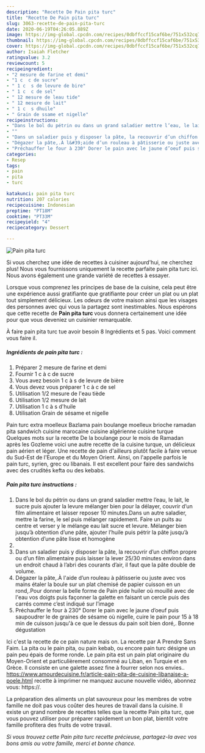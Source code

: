 ```yaml
---
description: "Recette De Pain pita turc"
title: "Recette De Pain pita turc"
slug: 3063-recette-de-pain-pita-turc
date: 2020-06-19T04:26:05.889Z
image: https://img-global.cpcdn.com/recipes/0dbffccf15caf6be/751x532cq70/pain-pita-turc-photo-principale-de-la-recette.jpg
thumbnail: https://img-global.cpcdn.com/recipes/0dbffccf15caf6be/751x532cq70/pain-pita-turc-photo-principale-de-la-recette.jpg
cover: https://img-global.cpcdn.com/recipes/0dbffccf15caf6be/751x532cq70/pain-pita-turc-photo-principale-de-la-recette.jpg
author: Isaiah Fletcher
ratingvalue: 3.2
reviewcount: 5
recipeingredient:
- "2 mesure de farine et demi"
- "1 c  c de sucre"
- " 1 c  s de levure de bire"
- " 1 c  c de sel"
- " 12 mesure de leau tide"
- " 12 mesure de lait"
- " 1 c  s dhuile"
- " Grain de ssame et nigelle"
recipeinstructions:
- "Dans le bol du pétrin ou dans un grand saladier mettre l’eau, le lait, le sucre puis ajouter la levure mélanger bien pour la délayer, couvrir d’un film alimentaire et laisser reposer 10 minutes.Dans un autre saladier, mettre la farine, le sel puis mélanger rapidement. Faire un puits au centre et verser y le mélange eau lait sucre et levure. Mélanger bien jusqu’à obtention d’une pâte, ajouter l’huile puis pétrir la pâte jusqu’à obtention d’une pâte lisse et homogène"
- ""
- "Dans un saladier puis y disposer la pâte, la recouvrir d’un chiffon propre ou d’un film alimentaire puis laisser la lever 25/30 minutes environ dans un endroit chaud à l’abri des courants d’air, il faut que la pâte double de volume."
- "Dégazer la pâte,.À l&#39;aide d’un rouleau à pâtisserie ou juste avec vos mains étaler la boule sur un plat chemisé de papier cuisson en un rond,.Pour donner la belle forme de Pain pide huiler où mouillé avec de l&#39;eau vos doigts puis façonner la galette en faisant un cercle puis des carrés comme c’est indiqué sur l’image"
- "Préchauffer le four à 230° Dorer le pain avec le jaune d’oeuf puis saupoudrer le de graines de sésame où nigelle, cuire le pain pour 15 à 18 min de cuisson jusqu&#39;à ce que le dessus du pain soit bien doré,. Bonne dégustation"
categories:
- Resep
tags:
- pain
- pita
- turc

katakunci: pain pita turc 
nutrition: 207 calories
recipecuisine: Indonesian
preptime: "PT18M"
cooktime: "PT33M"
recipeyield: "4"
recipecategory: Dessert

---
```



![Pain pita turc](https://img-global.cpcdn.com/recipes/0dbffccf15caf6be/751x532cq70/pain-pita-turc-photo-principale-de-la-recette.jpg)

Si vous cherchez une idée de recettes à cuisiner aujourd'hui, ne cherchez plus! Nous vous fournissons uniquement la recette parfaite pain pita turc ici. Nous avons également une grande variété de recettes à essayer.

Lorsque vous comprenez les principes de base de la cuisine, cela peut être une expérience aussi gratifiante que gratifiante pour créer un plat ou un plat tout simplement délicieux. Les odeurs de votre maison ainsi que les visages des personnes avec qui vous la partagez sont inestimables. Nous espérons que cette recette de <strong> Pain pita turc </strong> vous donnera certainement une idée pour que vous deveniez un cuisinier remarquable.

<!--inarticleads1-->

À faire pain pita turc tue avoir besoin 8 Ingrédients et 5 pas. Voici comment vous faire il.

##### Ingrédients de pain pita turc :

1. Préparer 2 mesure de farine et demi
1. Fournir 1 c à c de sucre
1. Vous avez besoin  1 c à s de levure de bière
1. Vous devez vous préparer  1 c à c de sel
1. Utilisation  1/2 mesure de l&#39;eau tiède
1. Utilisation  1/2 mesure de lait
1. Utilisation  1 c à s d&#39;huile
1. Utilisation  Grain de sésame et nigelle


Pain turc extra moelleux Bazlama pain boulange moelleux brioche ramadan pita sandwich cuisine marocaine cuisine algérienne cuisine turque Quelques mots sur la recette De la boulange pour le mois de Ramadan après les Gozleme voici une autre recette de la cuisine turque, un délicieux pain aérien et léger. Une recette de pain d&#39;ailleurs plutôt facile à faire venue du Sud-Est de l&#39;Europe et du Moyen Orient. Ainsi, on l&#39;appelle parfois le pain turc, syrien, grec ou libanais. Il est excellent pour faire des sandwichs avec des crudités kefta ou des kebabs. 

<!--inarticleads2-->

##### Pain pita turc instructions :

1. Dans le bol du pétrin ou dans un grand saladier mettre l’eau, le lait, le sucre puis ajouter la levure mélanger bien pour la délayer, couvrir d’un film alimentaire et laisser reposer 10 minutes.Dans un autre saladier, mettre la farine, le sel puis mélanger rapidement. Faire un puits au centre et verser y le mélange eau lait sucre et levure. Mélanger bien jusqu’à obtention d’une pâte, ajouter l’huile puis pétrir la pâte jusqu’à obtention d’une pâte lisse et homogène
1. 
1. Dans un saladier puis y disposer la pâte, la recouvrir d’un chiffon propre ou d’un film alimentaire puis laisser la lever 25/30 minutes environ dans un endroit chaud à l’abri des courants d’air, il faut que la pâte double de volume.
1. Dégazer la pâte,.À l&#39;aide d’un rouleau à pâtisserie ou juste avec vos mains étaler la boule sur un plat chemisé de papier cuisson en un rond,.Pour donner la belle forme de Pain pide huiler où mouillé avec de l&#39;eau vos doigts puis façonner la galette en faisant un cercle puis des carrés comme c’est indiqué sur l’image
1. Préchauffer le four à 230° Dorer le pain avec le jaune d’oeuf puis saupoudrer le de graines de sésame où nigelle, cuire le pain pour 15 à 18 min de cuisson jusqu&#39;à ce que le dessus du pain soit bien doré,. Bonne dégustation


Ici c&#39;est la recette de ce pain nature mais on. La recette par A Prendre Sans Faim. La pita ou le pain pita, ou pain kebab, ou encore pain turc désigne un pain peu épais de forme ronde. Le pain pita est un pain plat originaire du Moyen-Orient et particulièrement consommé au Liban, en Turquie et en Grèce. Il consiste en une galette assez fine à fourrer selon nos envies.. https://www.amourdecuisine.fr/article-pain-pita-de-cuisine-libanaise-a-poele.html recette à imprimer ne manquez aucune nouvelle vidéo, abonnez vous: https://. 

<!--inarticleads1-->

<p>
La préparation des aliments un plat savoureux pour les membres de votre famille ne doit pas vous coûter des heures de travail dans la cuisine. Il existe un grand nombre de recettes telles que la recette Pain pita turc, que vous pouvez utiliser pour préparer rapidement un bon plat, bientôt votre famille profitera des fruits de votre travail.
</p>

<p>
<i>Si vous trouvez cette Pain pita turc recette précieuse, partagez-la avec vos bons amis ou votre famille, merci et bonne chance.</i>
</p>
